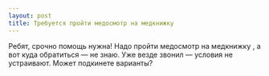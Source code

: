 ```yaml
---
layout: post 
title: Требуется пройти медосмотр на медкнижку ‌ 
--- 
```

Ребят, срочно помощь нужна! Надо пройти медосмотр на медкнижку ‌, а вот куда обратиться — не знаю. Уже везде звонил — условия не устраивают. Может подкинете варианты?